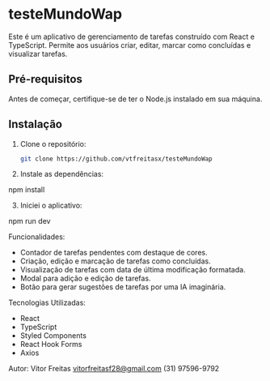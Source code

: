 # testeMundoWap

Este é um aplicativo de gerenciamento de tarefas construído com React e TypeScript. Permite aos usuários criar, editar, marcar como concluídas e visualizar tarefas.

## Pré-requisitos

Antes de começar, certifique-se de ter o Node.js instalado em sua máquina.

## Instalação

1. Clone o repositório:

   ```bash
   git clone https://github.com/vtfreitasx/testeMundoWap

2. Instale as dependências:

  npm install

3. Iniciei o aplicativo:

  npm run dev


Funcionalidades:

- Contador de tarefas pendentes com destaque de cores.
- Criação, edição e marcação de tarefas como concluídas.
- Visualização de tarefas com data de última modificação formatada.
- Modal para adição e edição de tarefas.
- Botão para gerar sugestões de tarefas por uma IA imaginária.

Tecnologias Utilizadas:
- React
- TypeScript
- Styled Components
- React Hook Forms
- Axios


Autor:
Vitor Freitas
vitorfreitasf28@gmail.com
(31) 97596-9792
